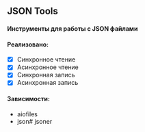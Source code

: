 ## JSON Tools

#### Инструменты для работы с JSON файлами

#### Реализовано:

- [X] Синхронное чтение
- [X] Асинхронное чтение
- [X] Синхронная запись
- [X] Асинхронная запись

#### Зависимости:

- aiofiles
- json# jsoner
